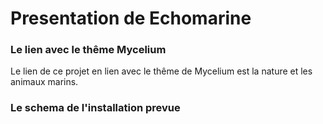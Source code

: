 # Presentation de Echomarine

### Le lien avec le thême Mycelium 
Le lien de ce projet en lien avec le thême de Mycelium est la nature et les animaux marins.

### Le schema de l'installation prevue 



